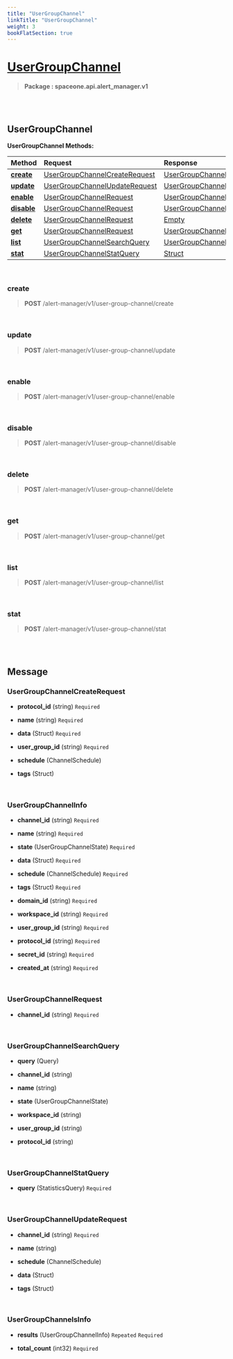 ```yaml
---
title: "UserGroupChannel"
linkTitle: "UserGroupChannel"
weight: 3
bookFlatSection: true
---
```

# [UserGroupChannel](#UserGroupChannel)



>  **Package : spaceone.api.alert_manager.v1**

<br>
<br>

## UserGroupChannel





**UserGroupChannel Methods:**


| Method | Request | Response |
| :----- | :-------- | :-------- |
| [**create**](./UserGroupChannel#create) | [UserGroupChannelCreateRequest](UserGroupChannel#usergroupchannelcreaterequest) | [UserGroupChannelInfo](UserGroupChannel#usergroupchannelinfo) |
| [**update**](./UserGroupChannel#update) | [UserGroupChannelUpdateRequest](UserGroupChannel#usergroupchannelupdaterequest) | [UserGroupChannelInfo](UserGroupChannel#usergroupchannelinfo) |
| [**enable**](./UserGroupChannel#enable) | [UserGroupChannelRequest](UserGroupChannel#usergroupchannelrequest) | [UserGroupChannelInfo](UserGroupChannel#usergroupchannelinfo) |
| [**disable**](./UserGroupChannel#disable) | [UserGroupChannelRequest](UserGroupChannel#usergroupchannelrequest) | [UserGroupChannelInfo](UserGroupChannel#usergroupchannelinfo) |
| [**delete**](./UserGroupChannel#delete) | [UserGroupChannelRequest](UserGroupChannel#usergroupchannelrequest) | [Empty](UserGroupChannel#empty) |
| [**get**](./UserGroupChannel#get) | [UserGroupChannelRequest](UserGroupChannel#usergroupchannelrequest) | [UserGroupChannelInfo](UserGroupChannel#usergroupchannelinfo) |
| [**list**](./UserGroupChannel#list) | [UserGroupChannelSearchQuery](UserGroupChannel#usergroupchannelsearchquery) | [UserGroupChannelsInfo](UserGroupChannel#usergroupchannelsinfo) |
| [**stat**](./UserGroupChannel#stat) | [UserGroupChannelStatQuery](UserGroupChannel#usergroupchannelstatquery) | [Struct](UserGroupChannel#struct) |



    
<br>

### create





> **POST** /alert-manager/v1/user-group-channel/create
>






    
<br>

### update





> **POST** /alert-manager/v1/user-group-channel/update
>






    
<br>

### enable





> **POST** /alert-manager/v1/user-group-channel/enable
>






    
<br>

### disable





> **POST** /alert-manager/v1/user-group-channel/disable
>






    
<br>

### delete





> **POST** /alert-manager/v1/user-group-channel/delete
>






    
<br>

### get





> **POST** /alert-manager/v1/user-group-channel/get
>






    
<br>

### list





> **POST** /alert-manager/v1/user-group-channel/list
>






    
<br>

### stat





> **POST** /alert-manager/v1/user-group-channel/stat
>






    


<br>
<br>

## Message



### UserGroupChannelCreateRequest
* **protocol_id** (string)   `Required` 

    
* **name** (string)   `Required` 

    
* **data** (Struct)   `Required` 

    
* **user_group_id** (string)   `Required` 

    
* **schedule** (ChannelSchedule)  

    
* **tags** (Struct)  

    <br>

### UserGroupChannelInfo
* **channel_id** (string)   `Required` 

    
* **name** (string)   `Required` 

    
* **state** (UserGroupChannelState)   `Required` 

    
* **data** (Struct)   `Required` 

    
* **schedule** (ChannelSchedule)   `Required` 

    
* **tags** (Struct)   `Required` 

    
* **domain_id** (string)   `Required` 

    
* **workspace_id** (string)   `Required` 

    
* **user_group_id** (string)   `Required` 

    
* **protocol_id** (string)   `Required` 

    
* **secret_id** (string)   `Required` 

    
* **created_at** (string)   `Required` 

    <br>

### UserGroupChannelRequest
* **channel_id** (string)   `Required` 

    <br>

### UserGroupChannelSearchQuery
* **query** (Query)  

    
* **channel_id** (string)  

    
* **name** (string)  

    
* **state** (UserGroupChannelState)  

    
* **workspace_id** (string)  

    
* **user_group_id** (string)  

    
* **protocol_id** (string)  

    <br>

### UserGroupChannelStatQuery
* **query** (StatisticsQuery)   `Required` 

    <br>

### UserGroupChannelUpdateRequest
* **channel_id** (string)   `Required` 

    
* **name** (string)  

    
* **schedule** (ChannelSchedule)  

    
* **data** (Struct)  

    
* **tags** (Struct)  

    <br>

### UserGroupChannelsInfo
* **results** (UserGroupChannelInfo)  `Repeated`    `Required` 

    
* **total_count** (int32)   `Required` 

    <br>
